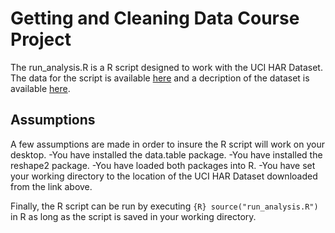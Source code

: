 # Getting and Cleaning Data Course Project
The run_analysis.R is a R script designed to work with the UCI HAR Dataset.  The data for the script is available [here](https://d396qusza40orc.cloudfront.net/getdata%2Fprojectfiles%2FUCI%20HAR%20Dataset.zip) and a decription of the dataset is available [here](http://archive.ics.uci.edu/ml/datasets/Human+Activity+Recognition+Using+Smartphones).
## Assumptions
A few assumptions are made in order to insure the R script will work on                                         your desktop.
-You have installed the data.table package.
-You have installed the reshape2 package.
-You have loaded both packages into R.
-You have set your working directory to the location of the UCI HAR Dataset downloaded from the link above.               
        
Finally, the R script can be run by executing ```{R} source("run_analysis.R") ``` in R as long as the script is saved in your working directory.